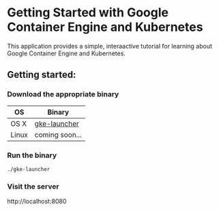 # Getting Started with Google Container Engine and Kubernetes
This application provides a simple, interaactive tutorial for learning about
Google Container Engine and Kubernetes.

## Getting started:
### Download the appropriate binary

OS | Binary
-----|------------
OS X | [gke-launcher](https://github.com/brendandburns/getting-started/releases/download/0.1/gke-launcher)
Linux | coming soon...

### Run the binary
```
./gke-launcher
```

### Visit the server
http://localhost:8080
